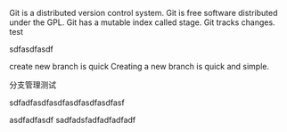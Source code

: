 Git is a distributed version control system.
Git is free software distributed under the GPL.
Git has a mutable index called stage.
Git tracks changes.
test


sdfasdfasdf

create new branch is quick
Creating a new branch is quick and simple.

分支管理测试

sdfadfasdfasdfasdfasdfasdfasf




asdfadfasdf
sadfadsfadfadfadfadf